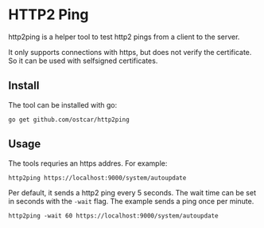 # HTTP2 Ping

http2ping is a helper tool to test http2 pings from a client to the server.

It only supports connections with https, but does not verify the certificate. So
it can be used with selfsigned certificates.

## Install

The tool can be installed with go:

```
go get github.com/ostcar/http2ping
```

## Usage

The tools requries an https addres. For example:

```
http2ping https://localhost:9000/system/autoupdate
```

Per default, it sends a http2 ping every 5 seconds. The wait time can be set in
seconds with the `-wait` flag. The example sends a ping once per minute.

```
http2ping -wait 60 https://localhost:9000/system/autoupdate
```